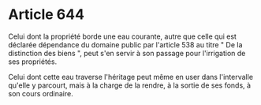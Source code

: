# Article 644

Celui dont la propriété borde une eau courante, autre que celle qui est déclarée dépendance du domaine public par l'article 538 au titre " De la distinction des biens ", peut s'en servir à son passage pour l'irrigation de ses propriétés.

Celui dont cette eau traverse l'héritage peut même en user dans l'intervalle qu'elle y parcourt, mais à la charge de la rendre, à la sortie de ses fonds, à son cours ordinaire.
